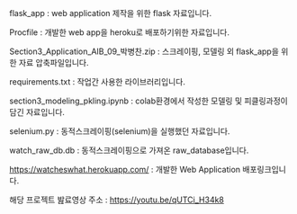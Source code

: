 flask_app : web application 제작을 위한 flask 자료입니다.

Procfile : 개발한 web app을 heroku로 배포하기위한 자료입니다.

Section3_Application_AIB_09_박병찬.zip : 스크레이핑, 모델링 외 flask_app을 위한 자료 압축파일입니다.

requirements.txt : 작업간 사용한 라이브러리입니다.

section3_modeling_pkling.ipynb : colab환경에서 작성한 모델링 및 피클링과정이 담긴 자료입니다.

selenium.py : 동적스크레이핑(selenium)을 실행했던 자료입니다.

watch_raw_db.db : 동적스크레이핑으로 가져온 raw_database입니다.

https://watcheswhat.herokuapp.com/ : 개발한 Web Application 배포링크입니다.

해당 프로젝트 밢료영상 주소 : https://youtu.be/qUTCi_H34k8
